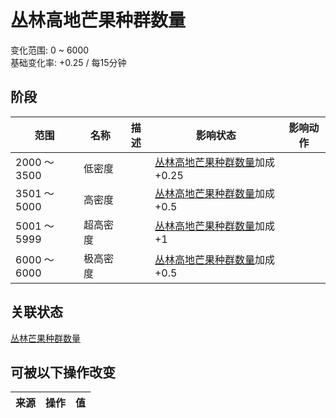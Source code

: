 # 丛林高地芒果种群数量  
变化范围: 0 ~ 6000  
基础变化率: +0.25 / 每15分钟  
## 阶段  
范围  |  名称  |  描述  |  影响状态  |  影响动作  
----  |  ----  |  ----  |  ----  |  ----  
2000 ～ 3500  |  低密度  |    |  [丛林高地芒果种群数量](Mango_JungleHighlandsPop.md)加成+0.25  |    
3501 ～ 5000  |  高密度  |    |  [丛林高地芒果种群数量](Mango_JungleHighlandsPop.md)加成+0.5  |    
5001 ～ 5999  |  超高密度  |    |  [丛林高地芒果种群数量](Mango_JungleHighlandsPop.md)加成+1  |    
6000 ～ 6000  |  极高密度  |    |  [丛林高地芒果种群数量](Mango_JungleHighlandsPop.md)加成+0.5  |    
## 关联状态  
[丛林芒果种群数量](Mango_JunglePop.md)  
## 可被以下操作改变  
来源  |  操作  |  值  
----  |  ----  |  ----  
